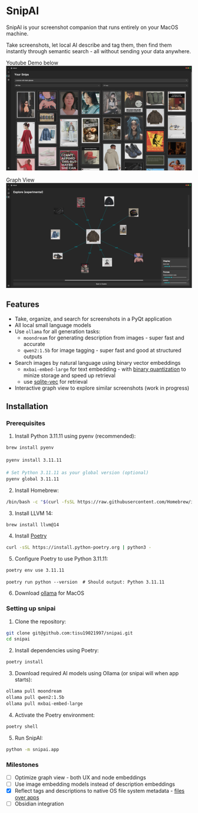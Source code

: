 # SnipAI

SnipAI is your screenshot companion that runs entirely on your MacOS machine.

Take screenshots, let local AI describe and tag them, then find them instantly through semantic search - all without sending your data anywhere.

Youtube Demo below
[![Demo Video](/assets/screenshot.png)](https://www.youtube.com/watch?v=ftmSr9TE6wA)

Graph View
![Graph View](/assets/screenshot-graph.png)

## Features

- Take, organize, and search for screenshots in a PyQt application
- All local small language models
- Use `ollama` for all generation tasks:
  - `moondream` for generating description from images - super fast and accurate
  - `qwen2:1.5b` for image tagging - super fast and good at structured outputs
- Search images by natural language using binary vector embeddings
  - `mxbai-embed-large` for text embedding - with [binary quantization](https://www.mixedbread.ai/blog/binary-mrl) to minize storage and speed up retrieval
  - use [sqlite-vec](https://github.com/asg017/sqlite-vec) for retrieval
- Interactive graph view to explore similar screenshots (work in progress)

## Installation

### Prerequisites

1. Install Python 3.11.11 using pyenv (recommended):

```bash
brew install pyenv

pyenv install 3.11.11

# Set Python 3.11.11 as your global version (optional)
pyenv global 3.11.11
```

2. Install Homebrew:

```bash
/bin/bash -c "$(curl -fsSL https://raw.githubusercontent.com/Homebrew/install/HEAD/install.sh)"
```

3. Install LLVM 14:

```bash
brew install llvm@14
```

4. Install [Poetry](https://python-poetry.org/docs/)

```bash
curl -sSL https://install.python-poetry.org | python3 -
```

5. Configure Poetry to use Python 3.11.11:

```
poetry env use 3.11.11

poetry run python --version  # Should output: Python 3.11.11
```

6. Download [ollama](https://ollama.com/download) for MacOS

### Setting up snipai

1. Clone the repository:

```bash
git clone git@github.com:tisu19021997/snipai.git
cd snipai
```

2. Install dependencies using Poetry:

```bash
poetry install
```

3. Download required AI models using Ollama (or snipai will when app starts):

```bash
ollama pull moondream
ollama pull qwen2:1.5b
ollama pull mxbai-embed-large
```

4. Activate the Poetry environment:

```bash
poetry shell
```

5. Run SnipAI:

```bash
python -m snipai.app
```

### Milestones

- [ ] Optimize graph view - both UX and node embeddings
- [ ] Use image embedding models instead of description embeddings
- [x] Reflect tags and descriptions to native OS file system metadata - [files over apps](https://stephango.com/file-over-app)
- [ ] Obsidian integration

